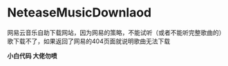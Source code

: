 # NeteaseMusicDownlaod

网易云音乐自助下载网站，因为网易的策略，不能试听（或者不能听完整歌曲的）歌下载不了，如果返回了网易的404页面就说明歌曲无法下载

**小白代码 大佬勿喷**